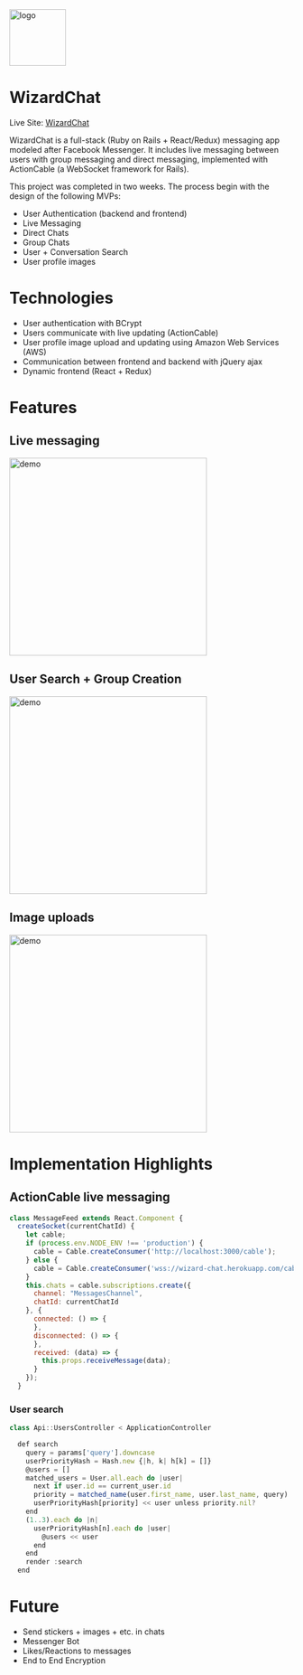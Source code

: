 <img src="https://s3-us-west-1.amazonaws.com/wizard-chat-production/Wizard_Chat.png" alt="logo" width="100px"/>

# WizardChat

Live Site: [WizardChat](https://wizard-chat.herokuapp.com/)

WizardChat is a full-stack (Ruby on Rails + React/Redux) messaging app modeled after Facebook Messenger. It includes live messaging between users with group messaging and direct messaging, implemented with ActionCable (a WebSocket framework for Rails).

This project was completed in two weeks. The process begin with the design of the following MVPs:
- User Authentication (backend and frontend)
- Live Messaging
- Direct Chats
- Group Chats
- User + Conversation Search
- User profile images

# Technologies
- User authentication with BCrypt
- Users communicate with live updating (ActionCable)
- User profile image upload and updating using Amazon Web Services (AWS)
- Communication between frontend and backend with jQuery ajax
- Dynamic frontend (React + Redux)

# Features
  ## Live messaging
  <img src="https://s3-us-west-1.amazonaws.com/wizard-chat-production/2018-08-17+15.30.46.gif" alt="demo" width="350px"/>

  ## User Search + Group Creation
  <img src="https://s3-us-west-1.amazonaws.com/wizard-chat-production/2018-08-17+15.42.29.gif" alt="demo" width="350px"/>

  ## Image uploads
  <img src="https://s3-us-west-1.amazonaws.com/wizard-chat-production/2018-08-17+15.47.07.gif" alt="demo" width="350px"/>

# Implementation Highlights
## ActionCable live messaging
```javascript
class MessageFeed extends React.Component {
  createSocket(currentChatId) {
    let cable;
    if (process.env.NODE_ENV !== 'production') {
      cable = Cable.createConsumer('http://localhost:3000/cable');
    } else {
      cable = Cable.createConsumer('wss://wizard-chat.herokuapp.com/cable');
    }
    this.chats = cable.subscriptions.create({
      channel: "MessagesChannel",
      chatId: currentChatId
    }, {
      connected: () => {
      },
      disconnected: () => {
      },
      received: (data) => {
        this.props.receiveMessage(data);
      }
    });
  }
```

### User search
```javascript
class Api::UsersController < ApplicationController

  def search
    query = params['query'].downcase
    userPriorityHash = Hash.new {|h, k| h[k] = []}
    @users = []
    matched_users = User.all.each do |user|
      next if user.id == current_user.id
      priority = matched_name(user.first_name, user.last_name, query)
      userPriorityHash[priority] << user unless priority.nil?
    end
    (1..3).each do |n|
      userPriorityHash[n].each do |user|
        @users << user
      end
    end
    render :search
  end
```

# Future
- Send stickers + images + etc. in chats
- Messenger Bot
- Likes/Reactions to messages
- End to End Encryption
